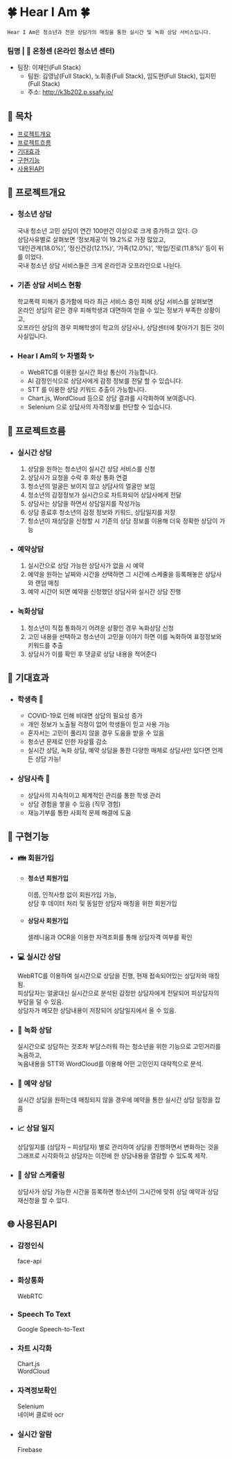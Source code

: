 # :four_leaf_clover: Hear I Am :four_leaf_clover:

    Hear I Am은 청소년과 전문 상담가의 매칭을 통한 실시간 및 녹화 상담 서비스입니다.

### 팀명 | :muscle: 온청센 (온라인 청소년 센터) 

* 팀장: 이재인(Full Stack)
  * 팀원: 김영남(Full Stack), 노휘종(Full Stack), 임도현(Full Stack), 임지민(Full Stack)
  * 주소: http://k3b202.p.ssafy.io/

## :paperclip: 목차

* [프로젝트개요](#프로젝트개요) 
* [프로젝트흐름](#프로젝트흐름) 
* [기대효과](#기대효과) 
* [구현기능](#구현기능)
* [사용된API](#사용된API) 

## :paperclip: 프로젝트개요

* ### 청소년 상담

  국내 청소년 고민 상담이 연간 100만건 이상으로 크게 증가하고 있다. :disappointed_relieved:  
  상담사유별로 살펴보면 ‘정보제공’이 19.2%로 가장 많았고,     
  ‘대인관계(18.0%)’, ‘정신건강(12.1%)’, ‘가족(12.0%)’, ‘학업/진로(11.8%)’ 등이 뒤를 이었다.     
  국내 청소년 상담 서비스들은 크게 온라인과 오프라인으로 나뉜다. 

* ### 기존 상담 서비스 현황 

  학교폭력 피해가 증가함에 따라 최근 서비스 중인 피해 상담 서비스를 살펴보면  
  온라인 상담의 같은 경우 피해학생과 대면하여 얻을 수 있는 정보가 부족한 상황이고,    
  오프라인 상담의 경우 피해학생이 학교의 상담사나, 상담센터에 찾아가기 힘든 것이 사실입니다.

* ### Hear I Am의 :sparkles: 차별화 :sparkles:

  * WebRTC를 이용한 실시간 화상 통신이 가능합니다.  
  * AI 감정인식으로 상담사에게 감정 정보를 전달 할 수 있습니다. 
  * STT 를 이용한 상담 키워드 추출이 가능합니다.    
  * Chart.js, WordCloud 등으로 상담 결과를 시각화하여 보여줍니다.   
  * Selenium 으로 상담사의 자격정보를 판단할 수 있습니다.   

##  :paperclip: 프로젝트흐름

* ### 실시간 상담

  1. 상담을 원하는 청소년이 실시간 상담 서비스를 신청
  2. 상담사가 요청을 수락 후 화상 통화 연결
  3. 청소년의 얼굴은 보이지 않고 상담사의 얼굴만 보임
  4. 청소년의 감정정보가 실시간으로 차트화되어 상담사에게 전달
  5. 상담사는 상담을 하면서 상담일지를 작성가능
  6. 상담 종료후 청소년의 감정 정보와 키워드, 상담일지를 저장
  7. 청소년이 재상담을 신청할 시 기존의 상담 정보를 이용해 더욱 정확한 상담이 가능

* ### 예약상담

  1. 실시간으로 상담 가능한 상담사가 없을 시 예약
  2. 예약을 원하는 날짜와 시간을 선택하면 그 시간에 스케줄을 등록해놓은 상담사와 랜덤 매칭
  3. 예약 시간이 되면 예약을 신청했던 상담사와 실시간 상담 진행

* ### 녹화상담
    1. 청소년이 직접 통화하기 어려운 상황인 경우 녹화상담 신청
    2. 고민 내용을 선택하고 청소년이 고민을 이야기 하면 이를 녹화하여 표정정보와 키워드를 추출
    3. 상담사가 이를 확인 후 댓글로 상담 내용을 적어준다
    

## :paperclip: 기대효과

* ### 학생측 :girl:

  * COVID-19로 인해 비대면 상담의 필요성 증가
  * 개인 정보가 노출될 걱정이 없어 학생들이 믿고 사용 가능 
  * 혼자서는 고민이 풀리지 않을 경우 도움을 받을 수 있음    
  * 청소년 문제로 인한 자살률 감소   
  * 실시간 상담, 녹화 상담, 예약 상담을 통한 다양한 매체로 상담사만 있다면 언제든 상담 가능! 

* ### 상담사측 :older_woman:

  * 상담사의 지속적이고 체계적인 관리를 통한 학생 관리  
  * 상담 경험을 쌓을 수 있음 (직무 경험)    
  * 재능기부를 통한 사회적 문제 해결에 도움 

## :paperclip: 구현기능

* ###  :family: 회원가입

  * #### 청소년 회원가입  

    이름, 인적사항 없이 회원가입 가능,  
    상담 후 데이터 처리 및 동일한 상담자 매칭을 위한 회원가입

  * #### 상담사 회원가입  

    셀레니움과 OCR을 이용한 자격조회를 통해 상담자격 여부를 확인

* ### :computer: 실시간 상담

  WebRTC를 이용하여 실시간으로 상담을 진행, 현재 접속되어있는 상담자와 매칭됨.    
  피상담자는 얼굴대신 실시간으로 분석된 감정만 상담자에게 전달되어 피상담자의 부담을 덜 수 있음.     
  상담자가 메모한 상담내용이 저장되어 상담일지에서 올 수 있음.    

* ### :movie_camera: 녹화 상담

  실시간으로 상담하는 것조차 부담스러워 하는 청소년을 위한 기능으로 고민거리를 녹음하고,  
  녹음내용을 STT와 WordCloud를 이용해 어떤 고민인지 대략적으로 분석.  

* ### :date: 예약 상담 

  실시간 상담을 원하는데 매칭되지 않을 경우에 예약을 통한 실시간 상담 일정을 잡음

* ### :chart_with_upwards_trend: 상담 일지 

  상담일지를 (상담자 – 피상담자) 별로 관리하여 상담을 진행하면서 변화하는 것을    
  그래프로 시각화하고 상담자는 이전에 한 상담내용을 열람할 수 있도록 제작.
  
* ### :calendar: 상담 스케줄링

  상담사가 상담 가능한 시간을 등록하면 청소년이 그시간에 맞취 상담 예약과
  상담 재신청을 할 수 있다.

  

## :globe_with_meridians: 사용된API

* ### 감정인식

  face-api

* ### 화상통화

  WebRTC

* ### Speech To Text

  Google Speech-to-Text

* ### 차트 시각화

  Chart.js    
  WordCloud 

* ### 자격정보확인

  Selenium    
  네이버 클로바 ocr
  
* ### 실시간 알람

  Firebase
